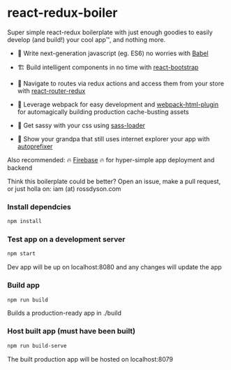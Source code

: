 # react-redux-boiler

Super simple react-redux boilerplate with just enough goodies to easily develop (and build!) your cool app™, and nothing more.


- 🤖 Write next-generation javascript (eg. ES6) no worries with [Babel](https://babeljs.io/)

- 🏗 Build intelligent components in no time with [react-bootstrap](https://react-bootstrap.github.io)

- 🚦 Navigate to routes via redux actions and access them from your store with [react-router-redux](https://github.com/reactjs/react-router-redux)

- 💪 Leverage webpack for easy development and [webpack-html-plugin](https://github.com/jantimon/html-webpack-plugin) for automagically building production cache-busting assets

- 👯 Get sassy with your css using [sass-loader](https://github.com/webpack-contrib/sass-loader)

- 👨 Show your grandpa that still uses internet explorer your app with [autoprefixer](https://github.com/postcss/autoprefixer)

Also recommended: 🔥 [Firebase](firebase.google.com) 🔥 for hyper-simple app deployment and backend

Think this boilerplate could be better? Open an issue, make a pull request, or just holla on: iam (at) rossdyson.com 

### Install dependcies
```sh
npm install
```

### Test app on a development server
```sh
npm start
```
Dev app will be up on localhost:8080 and any changes will update the app


### Build app
```sh
npm run build
```
Builds a production-ready app in ./build


### Host built app (must have been built)
```sh
npm run build-serve
```
The built production app will be hosted on localhost:8079